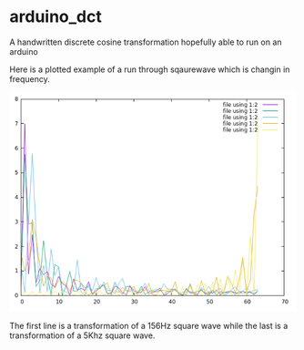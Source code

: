 # arduino_dct
A handwritten discrete cosine transformation hopefully able to run on an arduino

Here is a plotted example of a run through sqaurewave which is changin in frequency.
 
	
![Plot](https://github.com/stoertebeker23/arduino_dct/blob/master/documentation/squarewave-f.png)

The first line is a transformation of a 156Hz square wave while the last is a transformation of a 5Khz square wave.
